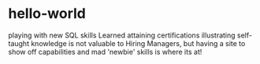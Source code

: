 # hello-world
playing with new SQL skills
Learned attaining certifications illustrating self-taught knowledge is not valuable to Hiring Managers, but having a site to show off capabilities and mad 'newbie' skills is where its at!
